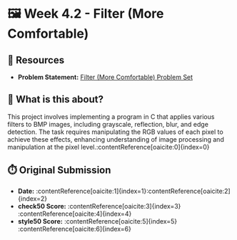 # 🖼️ Week 4.2 - Filter (More Comfortable)

## 🔗 Resources
- **Problem Statement:** [Filter (More Comfortable) Problem Set](https://cs50.harvard.edu/x/2025/psets/4/filter/more/)

## 🧠 What is this about?
This project involves implementing a program in C that applies various filters to BMP images, including grayscale, reflection, blur, and edge detection. The task requires manipulating the RGB values of each pixel to achieve these effects, enhancing understanding of image processing and manipulation at the pixel level.&#8203;:contentReference[oaicite:0]{index=0}

## ⏱️ Original Submission
- **Date:** :contentReference[oaicite:1]{index=1}&#8203;:contentReference[oaicite:2]{index=2}
- **check50 Score:** :contentReference[oaicite:3]{index=3}&#8203;:contentReference[oaicite:4]{index=4}
- **style50 Score:** :contentReference[oaicite:5]{index=5}&#8203;:contentReference[oaicite:6]{index=6}
